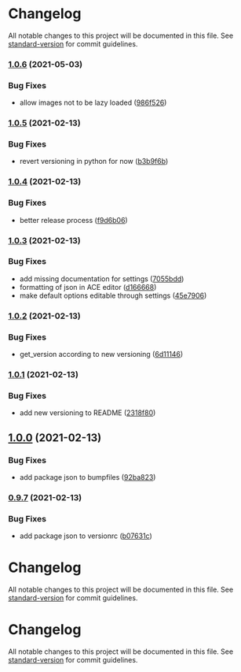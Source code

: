 # Changelog

All notable changes to this project will be documented in this file. See [standard-version](https://github.com/conventional-changelog/standard-version) for commit guidelines.

### [1.0.6](https://github.com/oesah/djangocms_slick_slider/compare/v1.0.5...v1.0.6) (2021-05-03)


### Bug Fixes

* allow images not to be lazy loaded ([986f526](https://github.com/oesah/djangocms_slick_slider/commit/986f5269189979c0bb2a9c07fce7d04aef669310))

### [1.0.5](https://github.com/oesah/djangocms_slick_slider/compare/v1.0.4...v1.0.5) (2021-02-13)


### Bug Fixes

* revert versioning in python for now ([b3b9f6b](https://github.com/oesah/djangocms_slick_slider/commit/b3b9f6bd180e440bd4be894aa3e99dbd4c3f306d))

### [1.0.4](https://github.com/oesah/djangocms_slick_slider/compare/v1.0.3...v1.0.4) (2021-02-13)


### Bug Fixes

* better release process ([f9d6b06](https://github.com/oesah/djangocms_slick_slider/commit/f9d6b064b9ae7f7d4d2d3d88234dcff1245830d6))

### [1.0.3](https://github.com/oesah/djangocms_slick_slider/compare/v1.0.2...v1.0.3) (2021-02-13)


### Bug Fixes

* add missing documentation for settings ([7055bdd](https://github.com/oesah/djangocms_slick_slider/commit/7055bdd3cb07f29ac06179fa55c3b03f56c6bc72))
* formatting of json in ACE editor ([d166668](https://github.com/oesah/djangocms_slick_slider/commit/d166668da5cd449934c683baa5c13ba1d670c669))
* make default options editable through settings ([45e7906](https://github.com/oesah/djangocms_slick_slider/commit/45e7906567d87d2fc085ab17bbb18a075be116ec))

### [1.0.2](https://github.com/oesah/djangocms_slick_slider/compare/v1.0.1...v1.0.2) (2021-02-13)


### Bug Fixes

* get_version according to new versioning ([6d11146](https://github.com/oesah/djangocms_slick_slider/commit/6d111468014d31eecafb136b6d537f2a9c546ba7))

### [1.0.1](https://github.com/oesah/djangocms_slick_slider/compare/v1.0.0...v1.0.1) (2021-02-13)


### Bug Fixes

* add new versioning to README ([2318f80](https://github.com/oesah/djangocms_slick_slider/commit/2318f8058a730c49dacb2776c8d4f32fd7ea3a48))

## [1.0.0](https://github.com/oesah/djangocms_slick_slider/compare/v0.9.10...v1.0.0) (2021-02-13)

### Bug Fixes

* add package json to bumpfiles ([92ba823](https://github.com/oesah/djangocms_slick_slider/commit/92ba8233f66b8648a3d53f75cfd38d6610a55a71))

### [0.9.7](https://github.com/oesah/djangocms_slick_slider/compare/v0.9.6...v0.9.7) (2021-02-13)

### Bug Fixes

* add package json to versionrc ([b07631c](https://github.com/oesah/djangocms_slick_slider/commit/b07631cd166851604a6385700c69a1df9208681a))

# Changelog

All notable changes to this project will be documented in this file. See [standard-version](https://github.com/conventional-changelog/standard-version) for commit guidelines.

# Changelog

All notable changes to this project will be documented in this file. See [standard-version](https://github.com/conventional-changelog/standard-version) for commit guidelines.
